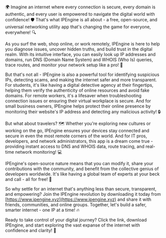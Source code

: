 🌍 Imagine an internet where every connection is secure, every domain is authentic, and every user is empowered to navigate the digital world with confidence! 🛡️ That's what IPEngine is all about - a free, open-source, and universal networking utility app that's changing the game for everyone, everywhere! 🔍

As you surf the web, shop online, or work remotely, IPEngine is here to help you diagnose issues, uncover hidden truths, and build trust in the digital realm. With its intuitive interface, you can easily look up IP addresses and domains, run DNS (Domain Name System) and WHOIS (Who Is) queries, trace routes, and monitor your network setup like a pro! 📡

But that's not all - IPEngine is also a powerful tool for identifying suspicious IPs, detecting scams, and making the internet safer and more transparent. For students, it's like having a digital detective agency at their fingertips, helping them verify the authenticity of online resources and avoid fake domains. For remote workers, it's a lifesaver when troubleshooting connection issues or ensuring their virtual workplace is secure. And for small business owners, IPEngine helps protect their online presence by monitoring their website's IP address and detecting any malicious activity! 🔒

But what about travelers? 🗺️ Whether you're exploring new cultures or working on the go, IPEngine ensures your devices stay connected and secure in even the most remote corners of the world. And for IT pros, developers, and network administrators, this app is a dream come true - providing instant access to DNS and WHOIS data, route tracing, and real-time network monitoring! 💻

IPEngine's open-source nature means that you can modify it, share your contributions with the community, and benefit from the collective genius of developers worldwide. It's like having a global team of experts at your beck and call - all for free! 🤝

So why settle for an internet that's anything less than secure, transparent, and empowering? Join the IPEngine revolution by downloading it today from [https://www.ipengine.xyz](https://www.ipengine.xyz) and share it with friends, communities, and online groups. Together, let's build a safer, smarter internet - one IP at a time! 🔥

Ready to take control of your digital journey? Click the link, download IPEngine, and start exploring the vast expanse of the internet with confidence and clarity! 🚀